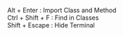 
Alt + Enter : Import Class and Method <br />
Ctrl + Shift + F : Find in Classes <br />
Shift + Escape : Hide Terminal <br />
